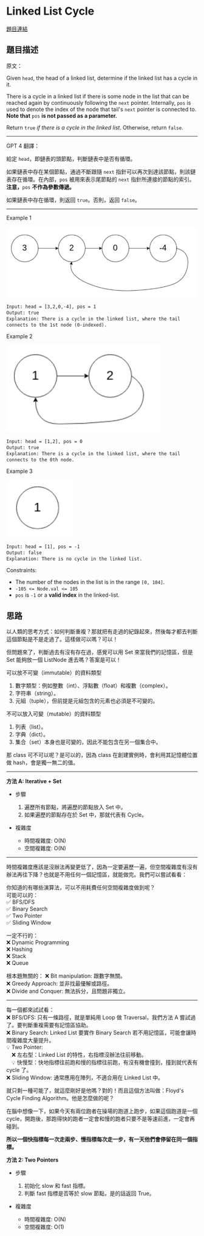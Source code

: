 # Linked List Cycle

[題目連結](https://leetcode.com/problems/linked-list-cycle/)

## 題目描述
原文：

Given `head`, the head of a linked list, determine if the linked list has a cycle in it.

There is a cycle in a linked list if there is some node in the list that can be reached again by continuously following the `next` pointer. Internally, `pos` is used to denote the index of the node that tail's `next` pointer is connected to. **Note that** `pos` **is not passed as a parameter.**

Return `true` *if there is a cycle in the linked list*. Otherwise, return `false`.

 

----

GPT 4 翻譯：

給定 `head`，即鏈表的頭節點，判斷鏈表中是否有循環。

如果鏈表中存在某個節點，通過不斷跟隨 `next` 指針可以再次到達該節點，則該鏈表存在循環。在內部，`pos` 被用來表示尾節點的 `next` 指針所連接的節點的索引。**注意，**`pos` **不作為參數傳遞。**

如果鏈表中存在循環，則返回 `true`。否則，返回 `false`。

----

Example 1

![Example 1](example1.png)

```
Input: head = [3,2,0,-4], pos = 1
Output: true
Explanation: There is a cycle in the linked list, where the tail connects to the 1st node (0-indexed).
```

Example 2

![Example 2](example2.png)

```
Input: head = [1,2], pos = 0
Output: true
Explanation: There is a cycle in the linked list, where the tail connects to the 0th node.
```

Example 3

![Example 3](example3.png)

```
Input: head = [1], pos = -1
Output: false
Explanation: There is no cycle in the linked list.
```

Constraints:

* The number of the nodes in the list is in the range `[0, 104]`.
* `-105 <= Node.val <= 105`
* `pos` is `-1` or a **valid index** in the linked-list.

## 思路

以人類的思考方式：如何判斷重複？那就把有走過的紀錄起來，然後每才都去判斷這個節點是不是走過了。這樣做可以嗎？可以！  

但問題來了，判斷過去有沒有存在過，感覺可以用 Set 來當我們的記憶區，但是 Set 能夠放一個 ListNode 進去嗎？答案是可以！  

可以放不可變（immutable）的資料類型  
1. 數字類型：例如整數（int）、浮點數（float）和複數（complex）。
2. 字符串（string）。
3. 元組（tuple），但前提是元組包含的元素也必須是不可變的。  

不可以放入可變（mutable）的資料類型
1. 列表（list）。
2. 字典（dict）。
3. 集合（set）本身也是可變的，因此不能包含在另一個集合中。

那 class 可不可以呢？是可以的，因為 class 在創建實例時，會利用其記憶體位置做 hash，會是獨一無二的值。  

---

**方法 A: Iterative + Set**

* 步驟
    1. 遍歷所有節點，將遍歷的節點放入 Set 中。
    2. 如果遍歷的節點存在於 Set 中，那就代表有 Cycle。

* 複雜度
    * 時間複雜度: O(N)
    * 空間複雜度: O(N)

---

時間複雜度應該是沒辦法再變更低了，因為一定要遍歷一遍，但空間複雜度有沒有辦法再往下降？也就是不用任何一個記憶區，就能做完。我們可以嘗試看看：  

你知道的有哪些演算法，可以不用耗費任何空間複雜度做到呢？  
可能可以的：  
✅ BFS/DFS  
✅ Binary Search  
✅ Two Pointer  
✅ Sliding Window  

一定不行的：  
❌ Dynamic Programming  
❌ Hashing  
❌ Stack  
❌ Queue  

根本題無關的：
❌ Bit manipulation: 跟數字無關。  
❌ Greedy Approach: 並非找最優解或路徑。  
❌ Divide and Conquer: 無法拆分，且問題非獨立。  

---

每一個都來試試看：  
❌ BFS/DFS: 只有一條路徑，就是單純用 Loop 做 Traversal，我們方法 A 嘗試過了。要判斷重複需要有記憶區協助。  
❌ Binary Search: Linked List 要實作 Binary Search 若不用記憶區，可能會讓時間複雜度大量提升。  
💡 Two Pointer:   
　❌ 左右型：Linked List 的特性，右指標沒辦法往前移動。  
　💡 快慢型：快地指標往前跑和慢的指標往前跑，有沒有機會撞到，撞到就代表有 cycle 了。  
❌ Sliding Window: 通常應用在陣列，不適合用在 Linked List 中。  

就只剩一種可能了，就這麼剛好是他嗎？對的！而且這個方法叫做：Floyd's Cycle Finding Algorithm。他是怎麼做的呢？  
 
在腦中想像一下，如果今天有兩位跑者在操場的跑道上跑步，如果這個跑道是一個 cycle，開跑後，那跑得快的跑者一定會和慢的跑者只要不是等速前進，一定會再碰到。  

**所以一個快指標每一次走兩步、慢指標每次走一步，有一天他們會停留在同一個指標。**


**方法 2: Two Pointers**

* 步驟
    1. 初始化 slow 和 fast 指標。  
    2. 判斷 fast 指標是否等於 slow 節點，是的話返回 True。

* 複雜度
    * 時間複雜度: O(N)
    * 空間複雜度: O(1)
